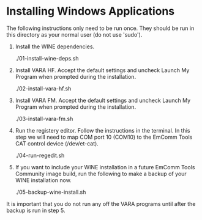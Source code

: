 # Installing Windows Applications

The following instructions only need to be run once. They should be run
in this directory as your normal user (do not use 'sudo').

1. Install the WINE dependencies.

    ./01-install-wine-deps.sh

2. Install VARA HF. Accept the default settings and uncheck Launch My Program
   when prompted during the installation.

    ./02-install-vara-hf.sh

3. Install VARA FM. Accept the default settings and uncheck Launch My Program
   when prompted during the installation.

    ./03-install-vara-fm.sh

4. Run the registery editor. Follow the instructions in the terminal. In 
   this step we will need to map COM port 10 (COM10) to the EmComm Tools
   CAT control device (/dev/et-cat).

    ./04-run-regedit.sh

5. If you want to include your WINE installation in a future EmComm Tools
   Community image build, run the following to make a backup of your WINE
   installation now.

    ./05-backup-wine-install.sh

It is important that you do not run any off the VARA programs until after
the backup is run in step 5.
